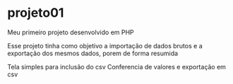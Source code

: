 # projeto01
Meu primeiro projeto desenvolvido em PHP

Esse projeto tinha como objetivo a importação de dados brutos e a exportação dos mesmos dados, porem de forma resumida

Tela simples para inclusão do csv
Conferencia de valores 
e exportação em csv

